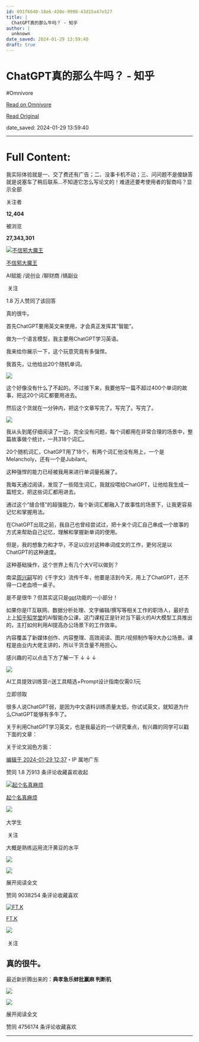 ```yaml
---
id: 691f6640-18e6-420e-9998-43d15a47e527
title: |
  ChatGPT真的那么牛吗？ - 知乎
author: |
  unknown
date_saved: 2024-01-29 13:59:40
draft: true
---
```


# ChatGPT真的那么牛吗？ - 知乎
#Omnivore

[Read on Omnivore](https://omnivore.app/me/chat-gpt-18d56976d26)

[Read Original](https://www.zhihu.com/question/581556221/answer/2896072855)

date_saved: 2024-01-29 13:59:40


--- 

# Full Content: 

我实际体验就是一、交了费还有广告；二、没事卡机不动；三、问问题不是傻缺答就是说塞车了稍后联系…不知道它怎么写论文的！难道还要考使用者的智商吗？显示全部 ​

关注者

**12,404**

被浏览

**27,343,301**

[![不信邪大魔王](https://proxy-prod.omnivore-image-cache.app/0x0,sej9IuFE-g3aejtNlb7Sa3nmTYsnQG7QnChlTVEc3Hj0/https://picx.zhimg.com/v2-527d560d11169affb123bfca8985bb75_l.jpg?source=2c26e567)](https://www.zhihu.com/people/nuo-ba-6)

[不信邪大魔王](https://www.zhihu.com/people/nuo-ba-6)

AI赋能 /说创业 /聊财商 /搞副业

​ 关注

1.8 万人赞同了该回答

真的很牛。

首先ChatGPT要用英文来使用，才会真正发挥其“智能”。

做为一个语言模型，我主要用ChatGPT学习英语。

我来给你展示一下，这个玩意究竟有多强悍。

我首先，让他给出20个随机单词。

![](https://proxy-prod.omnivore-image-cache.app/791x725,sXTSqW4mUx2P5DedNYqoEqY0vMDwq9NPUejgoUwP0MfQ/https://pica.zhimg.com/50/v2-43665e844be1cf43378d0cdf624b6bdb_720w.jpg?source=2c26e567)

这个好像没有什么了不起的。不过接下来，我要他写一篇不超过400个单词的故事，把这20个词汇都要用进去。

然后这个货就在一分钟内，把这个文章写完了。写完了。写完了。

![](https://proxy-prod.omnivore-image-cache.app/631x781,sZ-H0acpTHHo4SIERq_odlmMljrFK4BZunS-yB-Qm730/https://pica.zhimg.com/50/v2-fadac5ea69da484e949d08c45e08fc4f_720w.jpg?source=2c26e567)

我从头到尾仔细阅读了一边，完全没有问题，每个词都用在非常合理的场景中，整篇故事做个统计，一共318个词汇。

20个随机词汇，ChatGPT用了18个，有两个词汇他没有用上，一个是Melancholy，还有一个是Jubilant。

这种强悍的能力已经被我用来进行单词量拓展了。

我每天通过阅读，发现了一些陌生词汇，我就投喂给ChatGPT，让他给我生成一篇短文，把这些词汇都用进去。

通过这个“缝合怪”的超强能力，每个新词汇都融入了故事性的场景下，让我更容易记忆和掌握用法。

在ChatGPT出现之前，我自己也曾经尝试过，把十来个词汇自己串成一个故事的方式来帮助自己记忆，理解和掌握新单词的使用。

但是，我的想象力和才华，不足以应对这种串词成文的工作，更何况是以ChatGPT的这种速度。

这种基础操作，这个世界上有几个大V可以做到？

南梁[周兴嗣](https://www.zhihu.com/search?q=%E5%91%A8%E5%85%B4%E5%97%A3&search%5Fsource=Entity&hybrid%5Fsearch%5Fsource=Entity&hybrid%5Fsearch%5Fextra=%7B%22sourceType%22%3A%22answer%22%2C%22sourceId%22%3A2896072855%7D)写的《千字文》流传千年，他要是活到今天，用上了ChatGPT，还不得一口老血喷一桌子。

是不是很牛？但其实这只是[gpt](https://www.zhihu.com/search?q=gpt&search%5Fsource=Entity&hybrid%5Fsearch%5Fsource=Entity&hybrid%5Fsearch%5Fextra=%7B%22sourceType%22%3A%22answer%22%2C%22sourceId%22%3A2896072855%7D)功能的一小部分！

如果你是IT互联网、数据分析处理、文字编辑/撰写等相关工作的职场人，最好去上上[知乎知学堂](https://www.zhihu.com/search?q=%E7%9F%A5%E4%B9%8E%E7%9F%A5%E5%AD%A6%E5%A0%82&search%5Fsource=Entity&hybrid%5Fsearch%5Fsource=Entity&hybrid%5Fsearch%5Fextra=%7B%22sourceType%22%3A%22answer%22%2C%22sourceId%22%3A2896072855%7D)的AI智能办公课，这门课程正是针对当下最火的AI大模型工具推出的，主打如何利用AI提高办公场景下的工作效率。

内容覆盖了新媒体创作、内容整理、高效阅读、图片/视频制作等9大办公场景。课程是由业内大佬主讲的，所以干货含量不用担心。

感兴趣的可以点击下方了解一下 ↓ ↓ ↓

![](https://proxy-prod.omnivore-image-cache.app/0x0,sLRUkY8ItYtkR0qp5bVAAQsbuAQvt6Ebyw1JCKOQBF50/https://picx.zhimg.com/v2-740709e4b9b65d6bb56ef175e42f4129.jpg?source=6a64a727)

AI工具提效训练营🔥送工具精选+Prompt设计指南仅需0.1元

立即领取

很多人说ChatGPT弱，是因为中文语料训练质量太低，你试试英文，就知道为什么ChatGPT能够有多牛了。

关于利用ChatGPT学习英文，也是我最近的一个研究重点，有兴趣的同学可以戳下面的文章：

[](https://www.zhihu.com/question/571427371/answer/2890180890)

[](https://www.zhihu.com/question/582600325/answer/2888103810)

关于论文润色方面：

[](https://www.zhihu.com/question/582506176/answer/2886438948)

[编辑于 2024-01-29 12:37](https://www.zhihu.com/question/581556221/answer/2896072855)・IP 属地广东

​赞同 1.8 万​​913 条评论​收藏​喜欢收起​

[![起个名真麻烦](https://proxy-prod.omnivore-image-cache.app/0x0,sc7PmXdG24zKshppSSWwRDhgKUBWHo-HOvj-adQUYCH4/https://pic1.zhimg.com/v2-abed1a8c04700ba7d72b45195223e0ff_l.jpg?source=1def8aca)](https://www.zhihu.com/people/qi-ge-ming-zhen-ma-fan-23)

[起个名真麻烦](https://www.zhihu.com/people/qi-ge-ming-zhen-ma-fan-23)

​![](https://proxy-prod.omnivore-image-cache.app/0x0,sRpP1H2oa_TfsDLpATwsIt6ipVLRN7HlUZGTch2Ee4JQ/https://picx.zhimg.com/v2-4812630bc27d642f7cafcd6cdeca3d7a.jpg?source=88ceefae)

大学生

​ 关注

大概是熟练运用流汗黄豆的水平

![](https://proxy-prod.omnivore-image-cache.app/1290x2796,siG52b1wpG3brLLGsjIOq1W9Mp8Zk8d57MaQkioXop1E/https://picx.zhimg.com/50/v2-e6f979b3e0c2868328d898e4c3bc17ed_720w.jpg?source=1def8aca)

![](https://proxy-prod.omnivore-image-cache.app/1290x0,sdQPpeqOTtByRcMfBbFn3aJrLkFAPUORqDTokwoW_Du4/https://pic1.zhimg.com/50/v2-babaa637bab4d3919ffb9c62fb0b6bf3_720w.jpg?source=1def8aca)

展开阅读全文​

​赞同 9038​​254 条评论​收藏​喜欢

[![FT.K](https://proxy-prod.omnivore-image-cache.app/0x0,sku0lnQ6H1bcQkiXYTkyfV-dE1K2YRMLxgp7pAAgYPek/https://pica.zhimg.com/v2-abed1a8c04700ba7d72b45195223e0ff_l.jpg?source=1def8aca)](https://www.zhihu.com/people/ft-k-67)

[FT.K](https://www.zhihu.com/people/ft-k-67)

​![](https://proxy-prod.omnivore-image-cache.app/0x0,sEQaOWrSM4sYxMszrQ6lhsM51WgM5AvlqxCkeG6GJZz4/https://pic1.zhimg.com/v2-4812630bc27d642f7cafcd6cdeca3d7a.jpg?source=88ceefae)

​ 关注

## **真的很牛。**

最近新折腾出来的：**典孝急乐蚌批赢麻 判断机**

![](https://proxy-prod.omnivore-image-cache.app/1654x670,sIqjFXGhKi1DEO_543OXFRbN1In1_EXVBvCp9gwKz9HU/https://pica.zhimg.com/50/v2-b9f8ea8ef0af5977a02ec6e8a1cf6018_720w.jpg?source=1def8aca)

![](https://proxy-prod.omnivore-image-cache.app/1652x1262,subXyw0gb2S9PHKwwd4FFiymbjpXAT2eCUWfkDV1fbEU/https://pic1.zhimg.com/50/v2-d18a39c088f710b2c30b169b21dba75c_720w.jpg?source=1def8aca)

展开阅读全文​

​赞同 4756​​174 条评论​收藏​喜欢

---

